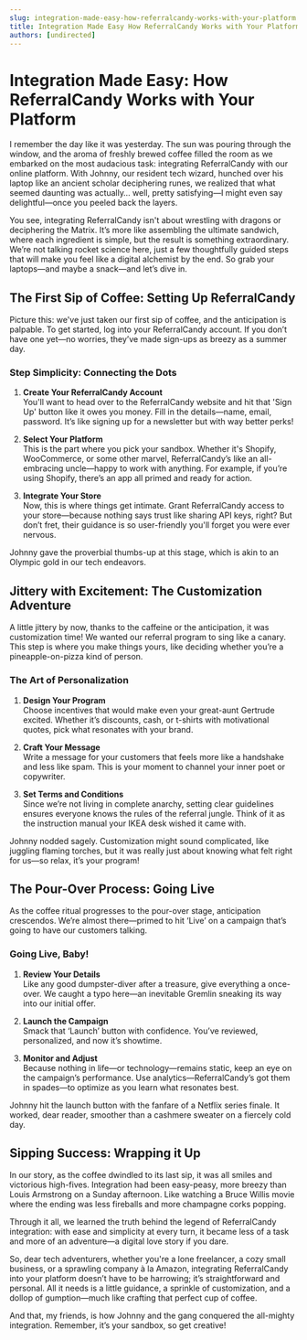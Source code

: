 ```yaml
---
slug: integration-made-easy-how-referralcandy-works-with-your-platform
title: Integration Made Easy How ReferralCandy Works with Your Platform
authors: [undirected]
---
```



# Integration Made Easy: How ReferralCandy Works with Your Platform

I remember the day like it was yesterday. The sun was pouring through the window, and the aroma of freshly brewed coffee filled the room as we embarked on the most audacious task: integrating ReferralCandy with our online platform. With Johnny, our resident tech wizard, hunched over his laptop like an ancient scholar deciphering runes, we realized that what seemed daunting was actually… well, pretty satisfying—I might even say delightful—once you peeled back the layers.

You see, integrating ReferralCandy isn't about wrestling with dragons or deciphering the Matrix. It’s more like assembling the ultimate sandwich, where each ingredient is simple, but the result is something extraordinary. We’re not talking rocket science here, just a few thoughtfully guided steps that will make you feel like a digital alchemist by the end. So grab your laptops—and maybe a snack—and let’s dive in.

## The First Sip of Coffee: Setting Up ReferralCandy

Picture this: we've just taken our first sip of coffee, and the anticipation is palpable. To get started, log into your ReferralCandy account. If you don’t have one yet—no worries, they’ve made sign-ups as breezy as a summer day.

### Step Simplicity: Connecting the Dots

1. **Create Your ReferralCandy Account**  
   You'll want to head over to the ReferralCandy website and hit that 'Sign Up' button like it owes you money. Fill in the details—name, email, password. It’s like signing up for a newsletter but with way better perks!

2. **Select Your Platform**  
   This is the part where you pick your sandbox. Whether it's Shopify, WooCommerce, or some other marvel, ReferralCandy’s like an all-embracing uncle—happy to work with anything. For example, if you’re using Shopify, there’s an app all primed and ready for action.

3. **Integrate Your Store**  
   Now, this is where things get intimate. Grant ReferralCandy access to your store—because nothing says trust like sharing API keys, right? But don’t fret, their guidance is so user-friendly you'll forget you were ever nervous.

Johnny gave the proverbial thumbs-up at this stage, which is akin to an Olympic gold in our tech endeavors.

## Jittery with Excitement: The Customization Adventure

A little jittery by now, thanks to the caffeine or the anticipation, it was customization time! We wanted our referral program to sing like a canary. This step is where you make things yours, like deciding whether you’re a pineapple-on-pizza kind of person.

### The Art of Personalization

1. **Design Your Program**  
   Choose incentives that would make even your great-aunt Gertrude excited. Whether it’s discounts, cash, or t-shirts with motivational quotes, pick what resonates with your brand.

2. **Craft Your Message**  
   Write a message for your customers that feels more like a handshake and less like spam. This is your moment to channel your inner poet or copywriter.

3. **Set Terms and Conditions**  
   Since we’re not living in complete anarchy, setting clear guidelines ensures everyone knows the rules of the referral jungle. Think of it as the instruction manual your IKEA desk wished it came with.

Johnny nodded sagely. Customization might sound complicated, like juggling flaming torches, but it was really just about knowing what felt right for us—so relax, it’s your program!

## The Pour-Over Process: Going Live

As the coffee ritual progresses to the pour-over stage, anticipation crescendos. We’re almost there—primed to hit ‘Live’ on a campaign that’s going to have our customers talking.

### Going Live, Baby!

1. **Review Your Details**  
   Like any good dumpster-diver after a treasure, give everything a once-over. We caught a typo here—an inevitable Gremlin sneaking its way into our initial offer.

2. **Launch the Campaign**  
   Smack that ‘Launch’ button with confidence. You’ve reviewed, personalized, and now it’s showtime.

3. **Monitor and Adjust**  
   Because nothing in life—or technology—remains static, keep an eye on the campaign’s performance. Use analytics—ReferralCandy’s got them in spades—to optimize as you learn what resonates best.

Johnny hit the launch button with the fanfare of a Netflix series finale. It worked, dear reader, smoother than a cashmere sweater on a fiercely cold day.

## Sipping Success: Wrapping it Up

In our story, as the coffee dwindled to its last sip, it was all smiles and victorious high-fives. Integration had been easy-peasy, more breezy than Louis Armstrong on a Sunday afternoon. Like watching a Bruce Willis movie where the ending was less fireballs and more champagne corks popping.

Through it all, we learned the truth behind the legend of ReferralCandy integration: with ease and simplicity at every turn, it became less of a task and more of an adventure—a digital love story if you dare.

So, dear tech adventurers, whether you're a lone freelancer, a cozy small business, or a sprawling company à la Amazon, integrating ReferralCandy into your platform doesn’t have to be harrowing; it’s straightforward and personal. All it needs is a little guidance, a sprinkle of customization, and a dollop of gumption—much like crafting that perfect cup of coffee.

And that, my friends, is how Johnny and the gang conquered the all-mighty integration. Remember, it’s your sandbox, so get creative!